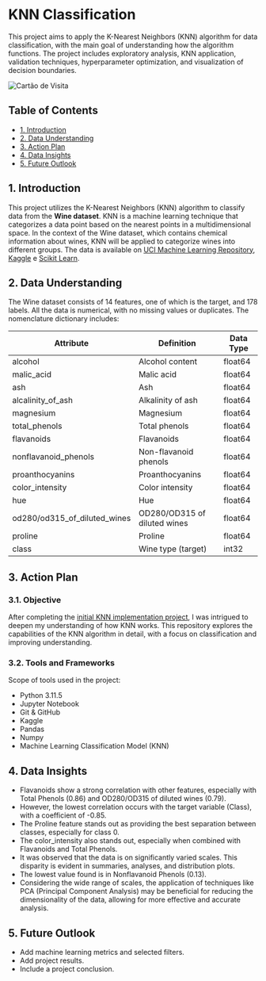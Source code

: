 # KNN Classification

This project aims to apply the K-Nearest Neighbors (KNN) algorithm for data classification, with the main goal of understanding how the algorithm functions. The project includes exploratory analysis, KNN application, validation techniques, hyperparameter optimization, and visualization of decision boundaries.

![Cartão de Visita](https://cdn.discordapp.com/attachments/1167606494536142864/1167606533811601429/Copia_de_Modern_Creative_Business_Card.png?ex=654ebd52&is=653c4852&hm=78a86e0bfea405ba39b4970117881fee3e14aefb38b23db2ad685b7a785f6708&)

## Table of Contents
- [1. Introduction](#1-Introduction)
- [2. Data Understanding](#2-Data-Understanding)
- [3. Action Plan](#3-Action-Plan)
- [4. Data Insights](#4-Data-Insights)
- [5. Future Outlook](#5-Future-Outlook)


## 1. Introduction

This project utilizes the K-Nearest Neighbors (KNN) algorithm to classify data from the **Wine dataset**. KNN is a machine learning technique that categorizes a data point based on the nearest points in a multidimensional space. In the context of the Wine dataset, which contains chemical information about wines, KNN will be applied to categorize wines into different groups. The data is available on [UCI Machine Learning Repository](https://archive.ics.uci.edu/dataset/109/wine), [Kaggle](https://www.kaggle.com/datasets/tawfikelmetwally/wine-dataset/data) e [Scikit Learn](https://scikit-learn.org/stable/modules/generated/sklearn.datasets.load_wine.html#sklearn.datasets.load_wine).
 

## 2. Data Understanding
The Wine dataset consists of 14 features, one of which is the target, and 178 labels. All the data is numerical, with no missing values or duplicates. The nomenclature dictionary includes:

|Attribute|Definition|Data Type|
|---|---|---|
|alcohol|Alcohol content|float64|
|malic_acid|Malic acid|float64|
|ash|Ash|float64|
|alcalinity_of_ash|Alkalinity of ash|float64|
|magnesium|Magnesium|float64|
|total_phenols|Total phenols|float64|
|flavanoids|Flavanoids|float64|
|nonflavanoid_phenols|Non-flavanoid phenols|float64|
|proanthocyanins|Proanthocyanins|float64|
|color_intensity|Color intensity|float64|
|hue|Hue|float64|
|od280/od315_of_diluted_wines|OD280/OD315 of diluted wines|float64|
|proline|Proline|float64|
|class|Wine type (target)|int32|

## 3. Action Plan

### 3.1. Objective
After completing the [initial KNN implementation project](https://github.com/lfaferreira/ada-potencia-tech-knn-project), I was intrigued to deepen my understanding of how KNN works. This repository explores the capabilities of the KNN algorithm in detail, with a focus on classification and improving understanding.

### 3.2. Tools and Frameworks
Scope of tools used in the project:

- Python 3.11.5
- Jupyter Notebook
- Git & GitHub
- Kaggle
- Pandas
- Numpy
- Machine Learning Classification Model (KNN)

## 4. Data Insights

*   Flavanoids show a strong correlation with other features, especially with Total Phenols (0.86) and OD280/OD315 of diluted wines (0.79).
*   However, the lowest correlation occurs with the target variable (Class), with a coefficient of -0.85.
*   The Proline feature stands out as providing the best separation between classes, especially for class 0.
*   The color_intensity also stands out, especially when combined with Flavanoids and Total Phenols.
*   It was observed that the data is on significantly varied scales. This disparity is evident in summaries, analyses, and distribution plots.
*   The lowest value found is in Nonflavanoid Phenols (0.13).
*   Considering the wide range of scales, the application of techniques like PCA (Principal Component Analysis) may be beneficial for reducing the dimensionality of the data, allowing for more effective and accurate analysis.

## 5. Future Outlook
* Add machine learning metrics and selected filters.
* Add project results.
* Include a project conclusion.